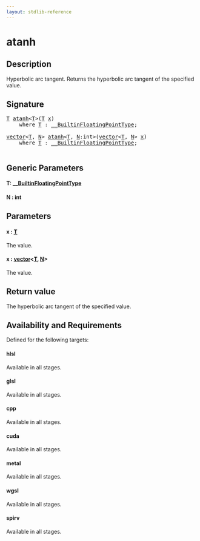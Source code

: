 ```yaml
---
layout: stdlib-reference
---
```


# atanh

## Description

Hyperbolic arc tangent. Returns the hyperbolic arc tangent of the specified value.



## Signature 

<pre>
<a href="atanh#typeparam-T" class="code_type">T</a> <a href="atanh">atanh</a>&lt;<a href="atanh#typeparam-T" class="code_type">T</a>&gt;(<a href="atanh#typeparam-T" class="code_type">T</a> <a href="atanh#decl-x" class="code_param">x</a>)
    <span class='code_keyword'>where</span> <a href="atanh#typeparam-T" class="code_type">T</a> : <a href="../interfaces/0_builtinfloatingpointtype-029hm/index" class="code_type">__BuiltinFloatingPointType</a>;

<a href="../types/vector/index" class="code_type">vector</a>&lt;<a href="atanh#typeparam-T" class="code_type">T</a>, <a href="atanh#decl-N" class="code_var">N</a>&gt; <a href="atanh">atanh</a>&lt;<a href="atanh#typeparam-T" class="code_type">T</a>, <a href="atanh#decl-N" class="code_var">N</a>:<span class="code_keyword">int</span>&gt;(<a href="../types/vector/index" class="code_type">vector</a>&lt;<a href="atanh#typeparam-T" class="code_type">T</a>, <a href="atanh#decl-N" class="code_var">N</a>&gt; <a href="atanh#decl-x" class="code_param">x</a>)
    <span class='code_keyword'>where</span> <a href="atanh#typeparam-T" class="code_type">T</a> : <a href="../interfaces/0_builtinfloatingpointtype-029hm/index" class="code_type">__BuiltinFloatingPointType</a>;

</pre>

## Generic Parameters

####  <a id="typeparam-T"></a>T: [\_\_BuiltinFloatingPointType](../interfaces/0_builtinfloatingpointtype-029hm/index)
####  <a id="decl-N"></a>N  : int

## Parameters

####  <a id="decl-x"></a>x  : [T](atanh#typeparam-T)
The value.

####  <a id="decl-x"></a>x  : [vector](../types/vector/index)\<[T](../types/vector/index#typeparam-T), [N](../types/vector/index#decl-N)\>
The value.


## Return value
The hyperbolic arc tangent of the specified value.


## Availability and Requirements

Defined for the following targets:

#### hlsl
Available in all stages.

#### glsl
Available in all stages.

#### cpp
Available in all stages.

#### cuda
Available in all stages.

#### metal
Available in all stages.

#### wgsl
Available in all stages.

#### spirv
Available in all stages.



